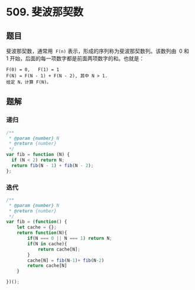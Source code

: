 # 509. 斐波那契数

## 题目

斐波那契数，通常用  `F(n)` 表示，形成的序列称为斐波那契数列。该数列由  0 和 1 开始，后面的每一项数字都是前面两项数字的和。也就是：

```auto
F(0) = 0,   F(1) = 1
F(N) = F(N - 1) + F(N - 2), 其中 N > 1.
给定 N，计算 F(N)。
```

## 题解

### 递归

```JavaScript
/**
 * @param {number} N
 * @return {number}
 */
var fib = function (N) {
  if (N < 2) return N;
  return fib(N - 1) + fib(N - 2);
};

```

### 迭代

```JavaScript
/**
 * @param {number} N
 * @return {number}
 */
var fib = (function() {
    let cache = {};
    return function(N){
        if(N === 0 || N === 1) return N;
        if(N in cache){
            return cache[N];
        }
        cache[N] = fib(N-1)+ fib(N-2)
        return cache[N]
    }

})();
```
